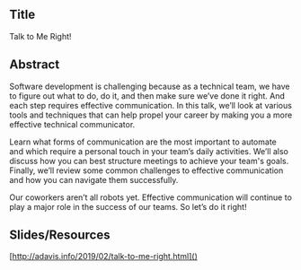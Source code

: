 ## Title
Talk to Me Right!

## Abstract
Software development is challenging because as a technical team, we have to figure out what to do, do it, and then make sure we’ve done it right. And each step requires effective communication. In this talk, we’ll look at various tools and techniques that can help propel your career by making you a more effective technical communicator.

Learn what forms of communication are the most important to automate and which require a personal touch in your team’s daily activities. We’ll also discuss how you can best structure meetings to achieve your team's goals. Finally, we’ll review some common challenges to effective communication and how you can navigate them successfully.

Our coworkers aren’t all robots yet. Effective communication will continue to play a major role in the success of our teams. So let’s do it right!

## Slides/Resources
[http://adavis.info/2019/02/talk-to-me-right.html]()